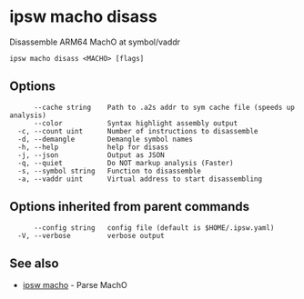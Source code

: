 # ipsw macho disass

Disassemble ARM64 MachO at symbol/vaddr

```
ipsw macho disass <MACHO> [flags]
```

## Options

```
      --cache string    Path to .a2s addr to sym cache file (speeds up analysis)
      --color           Syntax highlight assembly output
  -c, --count uint      Number of instructions to disassemble
  -d, --demangle        Demangle symbol names
  -h, --help            help for disass
  -j, --json            Output as JSON
  -q, --quiet           Do NOT markup analysis (Faster)
  -s, --symbol string   Function to disassemble
  -a, --vaddr uint      Virtual address to start disassembling
```

## Options inherited from parent commands

```
      --config string   config file (default is $HOME/.ipsw.yaml)
  -V, --verbose         verbose output
```

## See also

* [ipsw macho](/cmd/ipsw_macho/)	 - Parse MachO

